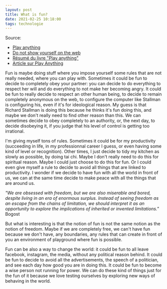 ```yaml
---
layout: post
title: What is fun?
date: 2021-02-25 10:18:00
tags: technologie
---
```


Source:

- [Play anything](https://www.youtube.com/watch?v=83FbAKf7wUQ&t=327s)
- [Do not show yourself on the web](https://stallman.org/stallman-computing.html)
- [Résumé du livre "Play anything"](https://www.youtube.com/watch?v=Ratw3o_omIU)
- [Article sur Play Anything](http://www.chroniquesvideoludiques.com/play-anything-le-dernier-livre-de-ian-bogost/)

Fun is maybe doing stuff where you impose yourself some rules that are not really needed, where you can play with. Sometimes it could be fun to decide to completely obey your partner: you can decide to do everything to respect her will and do everything to not make her becoming angry. It could be fun to really decide to respect an other human being, to decide to remain completely anonymous on the web, to configure the computer like Stallman is configuring his, even if it's for ideological reason. My guess is that Richard Stallman is doing this because he thinks it's fun doing this, and maybe we don't really need to find other reason than this. We can sometimes decide to obey completely to an authority, or, the next day, to decide disobeying it, if you judge that his level of control is getting too irrational.

I'm giving myself tons of rules. Sometimes it could be for my productivity (succeeding in life, in my professionnal career I guess, or even having some kind of level or recognition). Other times, I just decide to tidy my kitchen as slowly as possible, by doing tai chi. Maybe I don't really need to do this for spiritual reason. Maybe I could just choose to do this for fun. Or I could even give myself a rule to decide to avoid all things that are linked to productivity. I wonder if we decide to have fun with all the world in front of us, we can at the same time decide to make peace with all the things that are around us.

<em>"We are obsessed with freedom, but we are also miserable and bored, despite living in an era of enormous
surplus. Instead of seeing freedom as an escape from the chains of limitation, we should interpret it as an
opportunity to explore the implications of inherited or invented limitations."</em> Bogost

But what is interesting is that the notion of fun is not the same notion as the notion of freedom. Maybe if we are completely free, we can't have fun because we don't have, any boundaries, any rules that can create in front of you an environment of playground where fun is possible.

Fun can be also a way to change the world: it could be fun to all leave facebook, instagram, the media, without any political reason behind. It could be fun to decide to avoid all the advertisements, the speech of a politician, and see each day how good you are in doing this. It could be fun to become a wise person not running for power. We can do these kind of things just for the fun of it because we love testing ourselves by exploring new ways of behaving in the world.
